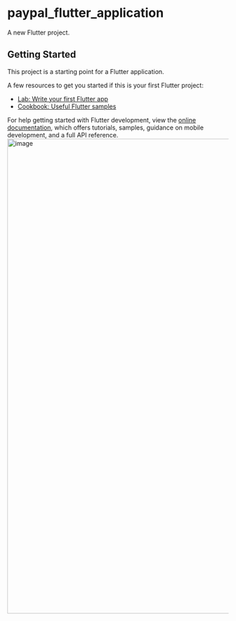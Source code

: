 # paypal_flutter_application

A new Flutter project.

## Getting Started

This project is a starting point for a Flutter application.

A few resources to get you started if this is your first Flutter project:

- [Lab: Write your first Flutter app](https://docs.flutter.dev/get-started/codelab)
- [Cookbook: Useful Flutter samples](https://docs.flutter.dev/cookbook)

For help getting started with Flutter development, view the
[online documentation](https://docs.flutter.dev/), which offers tutorials,
samples, guidance on mobile development, and a full API reference.
<img width="726" height="1079" alt="image" src="https://github.com/user-attachments/assets/fcdabe83-ac2b-417e-a7e4-06541273c2be" />

